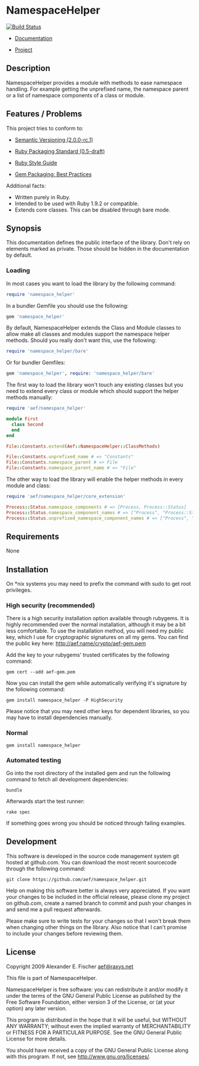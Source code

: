 NamespaceHelper
===============

[![Build Status](https://secure.travis-ci.org/aef/namespace_helper.png)](
https://secure.travis-ci.org/aef/namespace_helper)

* [Documentation][1]
* [Project][2]

   [1]: http://rdoc.info/projects/aef/namespace_helper/
   [2]: http://github.com/aef/namespace_helper/

Description
-----------

NamespaceHelper provides a module with methods to ease namespace handling.
For example getting the unprefixed name, the namespace parent or a list of
namespace components of a class or module.

Features / Problems
-------------------

This project tries to conform to:

* [Semantic Versioning (2.0.0-rc.1)][5]
* [Ruby Packaging Standard (0.5-draft)][6]
* [Ruby Style Guide][7]
* [Gem Packaging: Best Practices][8]

   [5]: http://semver.org/
   [6]: http://chneukirchen.github.com/rps/
   [7]: https://github.com/bbatsov/ruby-style-guide
   [8]: http://weblog.rubyonrails.org/2009/9/1/gem-packaging-best-practices

Additional facts:

* Written purely in Ruby.
* Intended to be used with Ruby 1.9.2 or compatible.
* Extends core classes. This can be disabled through bare mode.

Synopsis
--------

This documentation defines the public interface of the library. Don't rely
on elements marked as private. Those should be hidden in the documentation
by default.

### Loading

In most cases you want to load the library by the following command:

~~~~~ ruby
require 'namespace_helper'
~~~~~

In a bundler Gemfile you should use the following:

~~~~~ ruby
gem 'namespace_helper'
~~~~~

By default, NamespaceHelper extends the Class and Module classes to allow make
all classes and modules support the namespace helper methods. Should you really don't want this, use the following:

~~~~~ ruby
require 'namespace_helper/bare'
~~~~~

Or for bundler Gemfiles:

~~~~~ ruby
gem 'namespace_helper', require: 'namespace_helper/bare'
~~~~~

The first way to load the library won't touch any existing classes but you need
to extend every class or module which should support the helper methods
manually:

~~~~~ ruby
require 'aef/namespace_helper'

module First
  class Second
  end
end

File::Constants.extend(Aef::NamespaceHelper::ClassMethods)

File::Constants.unprefixed_name # => "Constants"
File::Constants.namespace_parent # => File
File::Constants.namespace_parent_name # => "File"
~~~~~

The other way to load the library will enable the helper methods in every
module and class:

~~~~~ ruby
require 'aef/namespace_helper/core_extension'

Process::Status.namespace_components # => [Process, Process::Status]
Process::Status.namespace_component_names # => ["Process", "Process::Status"]
Process::Status.unprefixed_namespace_component_names # => ["Process", "Status"]
~~~~~

Requirements
------------

None

Installation
------------

On *nix systems you may need to prefix the command with sudo to get root
privileges.

### High security (recommended)

There is a high security installation option available through rubygems. It is
highly recommended over the normal installation, although it may be a bit less
comfortable. To use the installation method, you will need my public key, which
I use for cryptographic signatures on all my gems. You can find the public key
here: http://aef.name/crypto/aef-gem.pem

Add the key to your rubygems' trusted certificates by the following command:

    gem cert --add aef-gem.pem

Now you can install the gem while automatically verifying it's signature by the
following command:

    gem install namespace_helper -P HighSecurity

Please notice that you may need other keys for dependent libraries, so you may
have to install dependencies manually.

### Normal

    gem install namespace_helper

### Automated testing

Go into the root directory of the installed gem and run the following command
to fetch all development dependencies:

    bundle

Afterwards start the test runner:

    rake spec

If something goes wrong you should be noticed through failing examples.

Development
-----------

This software is developed in the source code management system git hosted
at github.com. You can download the most recent sourcecode through the
following command:

    git clone https://github.com/aef/namespace_helper.git

Help on making this software better is always very appreciated. If you want
your changes to be included in the official release, please clone my project
on github.com, create a named branch to commit and push your changes in and
send me a pull request afterwards.

Please make sure to write tests for your changes so that I won't break them
when changing other things on the library. Also notice that I can't promise
to include your changes before reviewing them.

License
-------

Copyright 2009 Alexander E. Fischer <aef@raxys.net>

This file is part of NamespaceHelper.

NamespaceHelper is free software: you can redistribute it and/or modify
it under the terms of the GNU General Public License as published by
the Free Software Foundation, either version 3 of the License, or
(at your option) any later version.

This program is distributed in the hope that it will be useful,
but WITHOUT ANY WARRANTY; without even the implied warranty of
MERCHANTABILITY or FITNESS FOR A PARTICULAR PURPOSE.  See the
GNU General Public License for more details.

You should have received a copy of the GNU General Public License
along with this program.  If not, see <http://www.gnu.org/licenses/>.
